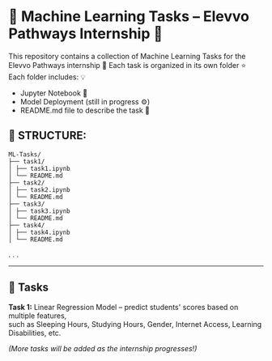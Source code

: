 # 🧠 Machine Learning Tasks – Elevvo Pathways Internship 🚀

This repository contains a collection of Machine Learning Tasks for the Elevvo Pathways internship 🚀
Each task is organized in its own folder ⭐
Each folder includes: 💡  
  - Jupyter Notebook 📓
  - Model Deployment (still in progress ⚙️)
  - README.md file to describe the task 📃

## 📂 STRUCTURE:
```
ML-Tasks/
├── task1/
│ ├── task1.ipynb
│ └── README.md
├── task2/
│ ├── task2.ipynb
│ └── README.md
├── task3/
│ ├── task3.ipynb
│ └── README.md
├── task4/
│ ├── task4.ipynb
│ └── README.md
```
.
.
.
_______________________________________________________________________________________________________
## 📌 Tasks

**Task 1:** Linear Regression Model – predict students' scores based on multiple features,  
such as Sleeping Hours, Studying Hours, Gender, Internet Access, Learning Disabilities, etc.  

*(More tasks will be added as the internship progresses!)*
